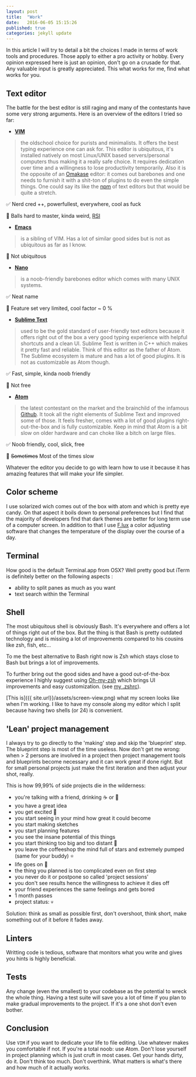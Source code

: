 ```yaml
---
layout: post
title:  "Work"
date:   2016-06-05 15:15:26
published: true
categories: jekyll update
---
```


In this article I will try to detail a bit the choices I made in terms of work tools and procedures. Those apply to either a pro activity or hobby. Every opinion expressed here is just an opinion, don't go on a crusade for that. Any valuable input is greatly appreciated. This what works for me, find what works for you.

## Text editor

The battle for the best editor is still raging and many of the contestants have some very strong arguments. Here is an overview of the editors I tried so far:

 - **[VIM](http://www.vim.org/)**

>the oldschool choice for purists and minimalists. It offers the best typing experience one can ask for. This editor is ubiquitous, it's installed natively on most Linux/UNIX based servers/personal computers thus making it a really safe choice. It requires dedication over time and a willingness to lose productivity temporarily. Also it is the opposite of an [Omakase](https://en.wikipedia.org/wiki/Omakase) editor: it comes out barebones and one needs to furnish it with a shit-ton of plugins to do even the simple things. One could say its like the [npm](https://www.npmjs.com/) of text editors but that would be quite a stretch.

:white_check_mark: Nerd cred ++, powerfullest, everywhere, cool as fuck

:no_entry_sign: Balls hard to master, kinda weird, [RSI](https://en.wikipedia.org/wiki/Repetitive_strain_injury)

- **[Emacs](https://www.gnu.org/software/emacs/)**

>is a sibling of VIM. Has a lot of similar good sides but is not as ubiquitous as far as I know.

:no_entry_sign: Not ubiquitous

- **[Nano](https://www.nano-editor.org/)**

>is a noob-friendly barebones editor which comes with many UNIX systems.

:white_check_mark: Neat name

:no_entry_sign: Feature set very limited, cool factor ~ 0 %

- **[Sublime Text](https://www.sublimetext.com/)**

>used to be the gold standard of user-friendly text editors because it offers right out of the box a very good typing experience with helpful shortcuts and a clean UI.
Sublime Text is written in C++ which makes it pretty fast and reliable. Think of this editor as the father of Atom. The Sublime ecosystem is mature and has a lot of good plugins. It is not as customizable as Atom though.

:white_check_mark: Fast, simple, kinda noob friendly

:no_entry_sign: Not free

- **[Atom](https://atom.io/)**

>the latest contestant on the market and the brainchild of the infamous [Github](https://github.com). It took all the right elements of Sublime Text and improved some of those. It feels fresher, comes with a lot of good plugins right-out-the-box and is fully customizable. Keep in mind that Atom is a bit slow on older hardware and can choke like a bitch on large files.

:white_check_mark: Noob friendly, cool, slick, free

:no_entry_sign: ~~Sometimes~~ Most of the times slow

Whatever the editor you decide to go with learn how to use it because it has amazing features that will make your life simpler.

## Color scheme

I use solarized wich comes out of the box with atom and which is pretty eye candy. On that aspect it boils down to personal preferences but I find that the majority of developers find that dark themes are better for long term use of a computer screen. In addition to that I use [F.lux](https://justgetflux.com) a color adjusting software that changes the temperature of the display over the course of a day.

## Terminal

How good is the default Terminal.app from OSX?
Well pretty good but iTerm is definitely better on the following aspects :

+ ability to split panes as much as you want
+ text search within the Terminal

## Shell

The most ubiquitous shell is obviously Bash. It's everywhere and offers a lot of things right out of the box.
But the thing is that Bash is pretty outdated technology and is missing a lot of improvements compared to his cousins like zsh, fish, etc...

To me the best alternative to Bash right now is Zsh which stays close to Bash but brings a lot of improvements.

To further bring out the good sides and have a good out-of-the-box experience I highly suggest using [Oh-my-zsh](https://github.com/robbyrussell/oh-my-zsh) which brings UI improvements and easy customization. (see [my .zshrc](https://github.com/pskl/dotfiles/blob/master/.zshrc)).

[This is]({{ site.url}}/assets/screen-view.png) what my screen looks like when I'm working. I like to have my console along my editor which I split because having two shells (or 24) is convenient.

## 'Lean' project management

I always try to go directly to the 'making' step and skip the 'blueprint' step. The blueprint step is most of the time useless. Now don't get me wrong: when > 2 persons are involved in a project then project management tools and blueprints become necessary and it can work great if done right. But for small personal projects just make the first iteration and then adjust your shot, really.

This is how 99,99% of side projects die in the wilderness:

* you're talking with a friend, drinking :coffee: or :beer:
* you have a great idea
* you get excited :tada:
* you start seeing in your mind how great it could become
* you start making sketches
* you start planning features
* you see the insane potential of this things
* you start thinking too big and too distant :telescope:
* you leave the coffeeshop the mind full of stars and extremely pumped (same for your buddy) :star:
* life goes on :walking:
* the thing you planned is too complicated even on first step
* you never do it or postpone so called 'project sessions'
* you don't see results hence the willingness to achieve it dies off
* your friend experiences the same feelings and gets bored
* 1 month passes
* project status: :skull:

Solution: think as small as possible first, don't overshoot, think short, make something out of it before it fades away.

## Linters

Writting code is tedious, software that monitors what you write and gives you hints is highly beneficial.

## Tests

Any change (even the smallest) to your codebase as the potential to wreck the whole thing. Having a test suite will save you a lot of time if you plan to make gradual improvements to the project. If it's a one shot don't even bother.


## Conclusion

Use `VIM` if you want to dedicate your life to file editing. Use whatever makes you comfortable if not. If you're a total noob: use Atom. Don't lose yourself in project planning which is just cruft in most cases. Get your hands dirty, do it. Don't think too much. Don't overthink. What matters is what's there and how much of it actually works.
